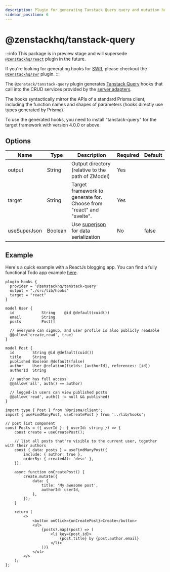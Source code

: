 ```yaml
---
description: Plugin for generating Tanstack Query query and mutation hooks
sidebar_position: 6
---
```


# @zenstackhq/tanstack-query

:::info
This package is in preview stage and will supersede [`@zenstackhq/react`](/docs/reference/plugins/react) plugin in the future.

If you're looking for generating hooks for [SWR](https://swr.vercel.app/), please checkout the [`@zenstackhq/swr`](/docs/reference/plugins/swr) plugin.
:::

The `@zenstack/tanstack-query` plugin generates [Tanstack Query](https://tanstack.com/query/latest) hooks that call into the CRUD services provided by the [server adapters](/docs/category/server-adapters).

The hooks syntactically mirror the APIs of a standard Prisma client, including the function names and shapes of parameters (hooks directly use types generated by Prisma).

To use the generated hooks, you need to install "tanstack-query" for the target framework with version 4.0.0 or above.

## Options

| Name    | Type   | Description                                             | Required | Default |
| ------- | ------ | ------------------------------------------------------- | -------- | ------- |
| output  | String | Output directory (relative to the path of ZModel)                                        | Yes      |         |
| target  | String | Target framework to generate for. Choose from "react" and "svelte".                                        | Yes      |         |
| useSuperJson  | Boolean | Use [superjson](https://github.com/blitz-js/superjson) for data serialization                                        | No      | false        |

## Example

Here's a quick example with a ReactJs blogging app. You can find a fully functional Todo app example [here](https://github.com/zenstackhq/sample-todo-nextjs-tanstack).

```prisma title='/schema.zmodel'
plugin hooks {
  provider = '@zenstackhq/tanstack-query'
  output = "./src/lib/hooks"
  target = "react"
}

model User {
  id            String    @id @default(cuid())
  email         String
  posts         Post[]

  // everyone can signup, and user profile is also publicly readable
  @@allow('create,read', true)
}

model Post {
  id        String @id @default(cuid())
  title     String
  published Boolean @default(false)
  author    User @relation(fields: [authorId], references: [id])
  authorId  String

  // author has full access
  @@allow('all', auth() == author)

  // logged-in users can view published posts
  @@allow('read', auth() != null && published)
}
```

```tsx title='/src/components/posts.tsx'
import type { Post } from '@prisma/client';
import { useFindManyPost, useCreatePost } from '../lib/hooks';

// post list component
const Posts = ({ userId }: { userId: string }) => {
    const create = useCreatePost();

    // list all posts that're visible to the current user, together with their authors
    const { data: posts } = useFindManyPost({
        include: { author: true },
        orderBy: { createdAt: 'desc' },
    });

    async function onCreatePost() {
        create.mutate({
            data: {
                title: 'My awesome post',
                authorId: userId,
            },
        });
    }

    return (
        <>
            <button onClick={onCreatePost}>Create</button>
            <ul>
                {posts?.map((post) => (
                    <li key={post.id}>
                        {post.title} by {post.author.email}
                    </li>
                ))}
            </ul>
        </>
    );
};
```
